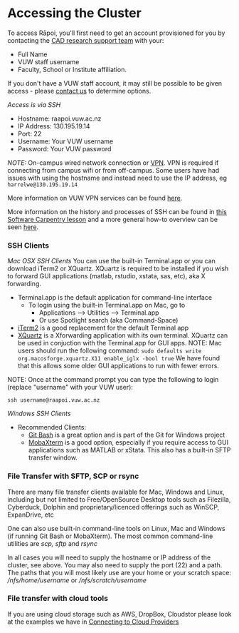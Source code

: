 # Accessing the Cluster

To access Rāpoi, you'll first need to get an account provisioned for you by contacting the [CAD research support team](../support) with your:

*  Full Name
*  VUW staff username
*  Faculty, School or Institute affiliation.

If you don't have a VUW staff account, it may still be possible to be given access - please [contact us](../support) to determine options.

_Access is via SSH_

*  Hostname: raapoi.vuw.ac.nz
*  IP Address: 130.195.19.14
*  Port: 22
*  Username: Your VUW username
*  Password: Your VUW password

*NOTE:* On-campus wired network connection or [VPN](https://vpn.vuw.ac.nz/+CSCOE+/logon.html#form_title_text).  VPN is required if
connecting from campus wifi or from off-campus. Some users have had issues with
using the hostname and instead need to use the IP address, eg
`harrelwe@130.195.19.14`

More information on VUW VPN services can be found [here](https://www.victoria.ac.nz/its/staff-services/core-tools-and-services/remote-access).

More information on the history and processes of SSH can be found in [this Software Carpentry lesson](https://swcarpentry.github.io/shell-extras/02-ssh/) and a more general how-to overview can be seen [here](https://www.howtogeek.com/311287/how-to-connect-to-an-ssh-server-from-windows-macos-or-linux/).


### SSH Clients
_Mac OSX SSH Clients_
You can use the built-in Terminal.app or you can download iTerm2 or XQuartz. XQuartz is required to be installed if you wish to forward GUI applications (matlab, rstudio, xstata, sas, etc), aka X forwarding.

* Terminal.app is the default application for command-line interface
  * To login using the built-in Terminal.app on Mac, go to
    * Applications --> Utilities --> Terminal.app
    * Or use Spotlight search (aka Command-Space)
* [iTerm2](https://www.iterm2.com/) is a good replacement for the default Terminal app
* [XQuartz](https://www.xquartz.org/) is a Xforwarding application with its own terminal.  XQuartz can be used in conjuction with the Terminal.app for GUI apps.  NOTE: Mac users should run the following command: `sudo defaults write org.macosforge.xquartz.X11 enable_iglx -bool true`   We have found that this allows some older GUI applications to run with fewer errors.


NOTE:  Once at the command prompt you can type the following to login (replace "username" with your VUW user):

`ssh username@raapoi.vuw.ac.nz`

_Windows SSH Clients_

* Recommended Clients:
  * [Git Bash](https://gitforwindows.org/) is a great option and is part of the Git for Windows project
  * [MobaXterm](https://mobaxterm.mobatek.net/) is a good option, especially if you require access to GUI applications such as MATLAB or xStata.  This also has a built-in SFTP transfer window.

### File Transfer with SFTP, SCP or rsync

There are many file transfer clients available for Mac, Windows and Linux, including but not limited to Free/OpenSource Desktop tools such as Filezilla, Cyberduck, Dolphin and proprietary/licenced offerings such as WinSCP, ExpanDrive, etc

One can also use built-in command-line tools on Linux, Mac and Windows (if running Git Bash or MobaXterm).  The most common command-line utilities are _scp, sftp_ and _rsync_

In all cases you will need to supply the hostname or IP address of the cluster, see above.  You may also need to supply the port (22) and a path.  The paths that you will most likely use are your home or your scratch space:
_/nfs/home/username_ or _/nfs/scratch/username_

### File transfer with cloud tools

If you are using cloud storage such as AWS, DropBox, Cloudstor please look at the examples we have in [Connecting to Cloud Providers](https://vuw-research-computing.github.io/raapoi-docs/cloud_providers/)
